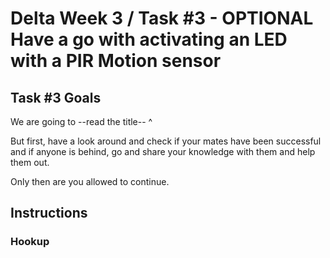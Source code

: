 # Delta Week 3 / Task #3 - OPTIONAL Have a go with activating an LED with a PIR Motion sensor

## Task #3 Goals

We are going to --read the title-- ^

But first, have a look around and check if your mates have been successful and if anyone is behind, go and share your knowledge with them and help them out.

Only then are you allowed to continue.

## Instructions

### Hookup

